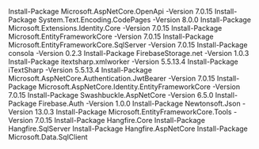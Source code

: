 Install-Package Microsoft.AspNetCore.OpenApi -Version 7.0.15
Install-Package System.Text.Encoding.CodePages -Version 8.0.0
Install-Package Microsoft.Extensions.Identity.Core -Version 7.0.15
Install-Package Microsoft.EntityFrameworkCore -Version 7.0.15
Install-Package Microsoft.EntityFrameworkCore.SqlServer -Version 7.0.15
Install-Package consola -Version 0.2.3
Install-Package FirebaseStorage.net -Version 1.0.3
Install-Package itextsharp.xmlworker -Version 5.5.13.4
Install-Package iTextSharp -Version 5.5.13.4
Install-Package Microsoft.AspNetCore.Authentication.JwtBearer -Version 7.0.15
Install-Package Microsoft.AspNetCore.Identity.EntityFrameworkCore -Version 7.0.15
Install-Package Swashbuckle.AspNetCore -Version 6.5.0
Install-Package Firebase.Auth -Version 1.0.0
Install-Package Newtonsoft.Json -Version 13.0.3
Install-Package Microsoft.EntityFrameworkCore.Tools -Version 7.0.15
Install-Package Hangfire.Core
Install-Package Hangfire.SqlServer
Install-Package Hangfire.AspNetCore
Install-Package Microsoft.Data.SqlClient

